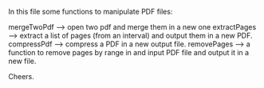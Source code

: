 In this file some functions to manipulate PDF files:

mergeTwoPdf --> open two pdf and merge them in a new one
extractPages --> extract a list of pages (from an interval) and output them in a new PDF.
compressPdf --> compress a PDF in a new output file.
removePages --> a function to remove pages by range in and input PDF file and output it in a new file.


Cheers.